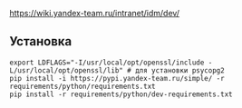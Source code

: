 https://wiki.yandex-team.ru/intranet/idm/dev/

## Установка
```shell
export LDFLAGS="-I/usr/local/opt/openssl/include -L/usr/local/opt/openssl/lib" # для установки psycopg2
pip install -i https://pypi.yandex-team.ru/simple/ -r requirements/python/requirements.txt
pip install -r requirements/python/dev-requirements.txt
```